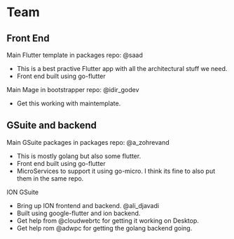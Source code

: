 # Team

## Front End

Main Flutter template in packages repo: @saad

- This is a best practive Flutter app with all the architectural stuff we need.
- Front end built using go-flutter

Main Mage in bootstrapper repo: @idir_godev 

- Get this working with maintemplate.


## GSuite and backend


Main GSuite packages in packages repo: @a_zohrevand
- This is mostly golang but also some flutter.
- Front end built using go-flutter 
- MicroServices to support it using go-micro. I think its fine to also put them in the same repo.


ION GSuite
- Bring up ION frontend and backend. @ali_djavadi
- Built using google-flutter and ion backend.
- Get help from @cloudwebrtc for getting it working on Desktop.
- Get help rom @adwpc for getting the golang backend going.
